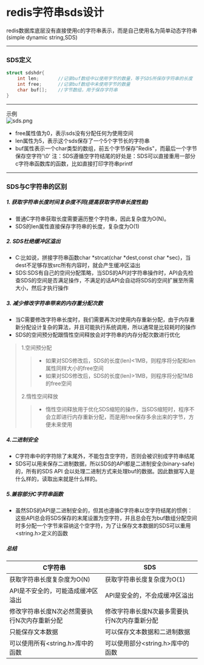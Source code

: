 
# redis字符串sds设计
redis数据库底层没有直接使用c的字符串表示，而是自己使用名为简单动态字符串(simple dynamic string,SDS)   
**** 
### SDS定义
```c++
struct sdshdr{
    int len;       //记录buf数组中以使用字节的数量，等于SDS所保存字符串的长度
    int free;      //记录buf数组中未使用字节的数量
    char buf[];    //字节数组，用于保存字符串 
}
```
****
示例  
![sds.png](../image/redis/sds.png)
* free属性值为0，表示sds没有分配任何为使用空间
* len属性为5，表示这个sds保存了一个5个字节长的字符串
* buf属性表示一个char类型的数组，前五个字节保存"Redis"，而最后一个字节保存空字符'\0'
 注：SDS遵循空字符结尾的好处是：SDS可以直接重用一部分c字符串函数库的函数，比如直接打印字符串printf
****
### SDS与C字符串的区别
##### 1. 获取字符串长度时间复杂度不同(提高获取字符串长度性能)
* 普通C字符串获取长度需要遍历整个字符串，因此复杂度为O(N)。
* SDS的len属性直接保存字符串的长度，复杂度为O(1)
##### 2. SDS杜绝缓冲区溢出
* C:比如说，拼接字符串函数char *strcat(char *dest,const char *sec)，当dest不足够存放src所有内容时，就会产生缓冲区溢出
* SDS:SDS有自己的空间分配策略，当SDS的API对字符串操作时，API会先检查SDS的空间是否满足操作，不满足的话API会自动将SDS的空间扩展至所需大小，然后才执行操作
##### 3. 减少修改字符串带来的内存重分配次数
* 当C需要修改字符串长度时，我们需要再次对使用内存重新分配，由于内存重新分配设计复杂的算法，并且可能执行系统调用，所以通常是比较耗时的操作
* SDS的空间预分配跟惰性空间释放会对字符串的内存分配次数进行优化
> 1.空间预分配
>> * 如果对SDS修改后，SDS的长度(len)<1MB，则程序将分配和len属性同样大小的free空间
>> * 如果对SDS修改后，SDS的长度(len)>1MB，则程序将分配1MB的free空间
>
> 2.惰性空间释放
>> * 惰性空间释放用于优化SDS缩短的操作，当SDS缩短时，程序不会立即进行内存重新分配，而是用free保存多余出来的字节，方便未来使用
##### 4.二进制安全
* C字符串中的字符除了末尾外，不能包含空字符，否则会被识别成字符串结尾
* SDS可以用来保存二进制数据，所以SDS的API都是二进制安全(binary-safe)的，所有的SDS API 会以处理二进制方式来处理buf的数据。因此数据写入是什么样的，读取出来就是什么样的。
##### 5.兼容部分C字符串函数
* 虽然SDS的API是二进制安全的，但其也遵循C字符串以空字符结尾的惯例：这些API总会将SDS保存的末尾设置为空字符，并且总会在为buf数组分配空间时多分配一个字节来容纳这个空字符，为了让保存文本数据的SDS可以重用<string.h>定义的函数
##### 总结

| C字符串                    | SDS                     |
| ----------------------- | ----------------------- |
| 获取字符串长度复杂度为O(N)         | 获取字符串长度复杂度为O(1)         |
| API是不安全的，可能造成缓冲区溢出      | API是安全的，不会成缓冲区溢出        |
| 修改字符串长度N次必然需要执行N次内存重新分配 | 修改字符串长度N次最多需要执行N次内存重新分配 |
| 只能保存文本数据                | 可以保存文本数据和二进制数据          |
| 可以使用所有<string.h>库中的函数   | 可以使用部分<string.h>库中的函数   |